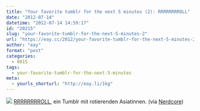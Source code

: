 ```yaml
---
title: "Your favorite tumblr for the next 5 minutes (2): RRRRRRRROLL"
date: "2012-07-14"
datetime: "2012-07-14 14:59:17"
id: "20215"
slug: "your-favorite-tumblr-for-the-next-5-minutes-2"
url: "https://eay.cc/2012/your-favorite-tumblr-for-the-next-5-minutes-2/"
author: "eay"
format: "post"
categories:
  - 0815
tags:
  - your-favorite-tumblr-for-the-next-5-minutes
meta:
  - yourls_shorturl: "http://eay.li/1kg"
---
```


![](https://eay.cc/uploads/2012/rrrrrrrroll.gif) [RRRRRRRROLL](http://rrrrrrrroll.tumblr.com/), ein Tumblr mit rotierenden Asiatinnen. (via [Nerdcore](http://www.crackajack.de/2012/07/14/rrrrrrrroll/))
